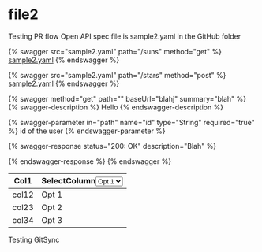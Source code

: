 # file2
Testing PR flow
Open API spec file is sample2.yaml in the GitHub folder

{% swagger src="sample2.yaml" path="/suns" method="get" %}
[sample2.yaml](sample2.yaml)
{% endswagger %}

{% swagger src="sample2.yaml" path="/stars" method="post" %}
[sample2.yaml](sample2.yaml)
{% endswagger %}

{% swagger method="get" path="" baseUrl="blahj" summary="blah" %}
{% swagger-description %}
Hello
{% endswagger-description %}

{% swagger-parameter in="path" name="id" type="String" required="true" %}
id of the user
{% endswagger-parameter %}

{% swagger-response status="200: OK" description="Blah" %}

{% endswagger-response %}
{% endswagger %}

<table><thead><tr><th>Col1</th><th>SelectColumn<select><option value="5eee7c8cae474f3fbe002e4cec869129" label="Opt 1" color="blue"></option><option value="82722c0e76884005a62678aba9d91cd4" label="Opt 2" color="blue"></option><option value="3b26fa45cd2d42568a3904564494015f" label="Opt 3" color="blue"></option></select></th></tr></thead><tbody><tr><td>col12</td><td><span data-option="5eee7c8cae474f3fbe002e4cec869129">Opt 1</span></td></tr><tr><td>col23</td><td><span data-option="82722c0e76884005a62678aba9d91cd4">Opt 2</span></td></tr><tr><td>col34</td><td><span data-option="3b26fa45cd2d42568a3904564494015f">Opt 3</span></td></tr></tbody></table>

Testing GitSync
